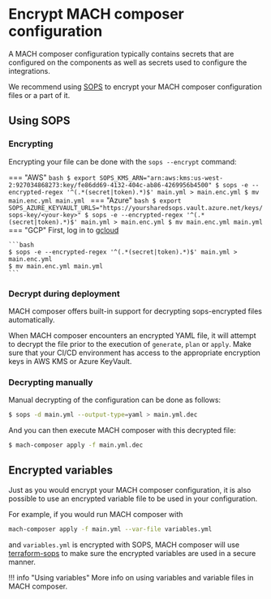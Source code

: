 # Encrypt MACH composer configuration

A MACH composer configuration typically contains secrets that are configured on the
components as well as secrets used to configure the integrations.

We recommend using [SOPS](https://github.com/mozilla/sops) to encrypt your
MACH composer configuration files or a part of it.

## Using SOPS

### Encrypting

Encrypting your file can be done with the `sops --encrypt` command:

=== "AWS"
    ```bash
    $ export SOPS_KMS_ARN="arn:aws:kms:us-west-2:927034868273:key/fe86dd69-4132-404c-ab86-4269956b4500"
    $ sops -e --encrypted-regex '^(.*(secret|token).*)$' main.yml > main.enc.yml
    $ mv main.enc.yml main.yml
    ```
=== "Azure"
    ```bash
    $ export SOPS_AZURE_KEYVAULT_URLS="https://yoursharedsops.vault.azure.net/keys/sops-key/<your-key>"
    $ sops -e --encrypted-regex '^(.*(secret|token).*)$' main.yml > main.enc.yml
    $ mv main.enc.yml main.yml
    ```
=== "GCP"
    First, log in to [gcloud](https://cloud.google.com/sdk/gcloud/reference/auth/login)

    ```bash
    $ sops -e --encrypted-regex '^(.*(secret|token).*)$' main.yml > main.enc.yml
    $ mv main.enc.yml main.yml
    ```

### Decrypt during deployment

MACH composer offers built-in support for decrypting sops-encrypted files automatically.

When MACH composer encounters an encrypted YAML file, it will attempt to decrypt
the file prior to the execution of `generate`, `plan` or `apply`.
Make sure that your CI/CD environment has access to the appropriate encryption
keys in AWS KMS or Azure KeyVault.

### Decrypting manually
Manual decrypting of the configuration can be done as follows:

```bash
$ sops -d main.yml --output-type=yaml > main.yml.dec
```

And you can then execute MACH composer with this decrypted file:
```bash
$ mach-composer apply -f main.yml.dec
```

## Encrypted variables

Just as you would encrypt your MACH composer configuration, it is also possible
to use an encrypted variable file to be used in your configuration.

For example, if you would run MACH composer with

```bash
mach-composer apply -f main.yml --var-file variables.yml
```

and `variables.yml` is encrypted with SOPS, MACH composer will use
[terraform-sops](https://github.com/carlpett/terraform-provider-sops) to make
sure the encrypted variables are used in a secure manner.

!!! info "Using variables"
    More info on using variables and variable files in MACH composer.
